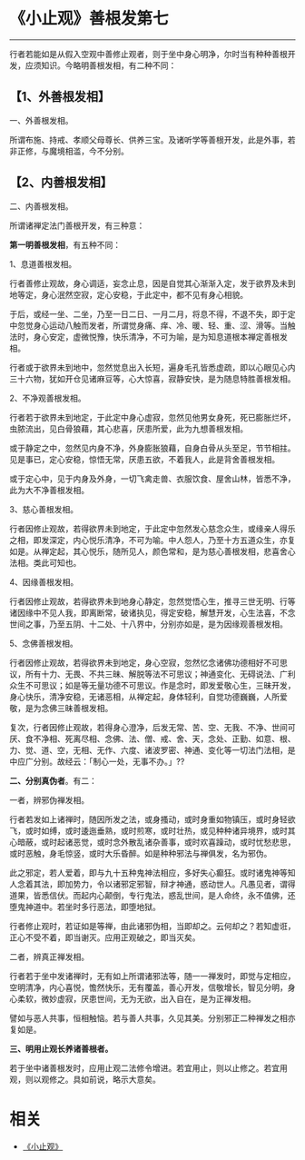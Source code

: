 
# 《小止观》善根发第七

------

行者若能如是从假入空观中善修止观者，则于坐中身心明净，尔时当有种种善根开发，应须知识。今略明善根发相，有二种不同：

## 【1、外善根发相】

一、外善根发相。

所谓布施、持戒、孝顺父母尊长、供养三宝。及诸听学等善根开发，此是外事，若非正修，与魔境相滥，今不分别。

## 【2、内善根发相】

二、内善根发相。

所谓诸禅定法门善根开发，有三种意：

**第一明善根发相**，有五种不同：

1、息道善根发相。

行者善修止观故，身心调适，妄念止息，因是自觉其心渐渐入定，发于欲界及未到地等定，身心泯然空寂，定心安稳，于此定中，都不见有身心相貌。

于后，或经一坐、二坐，乃至一日二日、一月二月，将息不得，不退不失，即于定中忽觉身心运动八触而发者，所谓觉身痛、痒、冷、暖、轻、重、涩、滑等。当触法时，身心安定，虚微悦豫，快乐清净，不可为喻，是为知息道根本禅定善根发相。

行者或于欲界未到地中，忽然觉息出入长短，遍身毛孔皆悉虚疏，即以心眼见心内三十六物，犹如开仓见诸麻豆等，心大惊喜，寂静安快，是为随息特胜善根发相。

2、不净观善根发相。

行者若于欲界未到地定，于此定中身心虚寂，忽然见他男女身死，死已膨胀烂坏，虫脓流出，见白骨狼藉，其心悲喜，厌患所爱，此为九想善根发相。

或于静定之中，忽然见内身不净，外身膨胀狼藉，自身白骨从头至足，节节相拄。见是事已，定心安稳，惊悟无常，厌患五欲，不着我人，此是背舍善根发相。

或于定心中，见于内身及外身，一切飞禽走兽、衣服饮食、屋舍山林，皆悉不净，此为大不净善根发相。

3、慈心善根发相。

行者因修止观故，若得欲界未到地定，于此定中忽然发心慈念众生，或缘亲人得乐之相，即发深定，内心悦乐清净，不可为喻。中人怨人，乃至十方五道众生，亦复如是。从禅定起，其心悦乐，随所见人，颜色常和，是为慈心善根发相，悲喜舍心法相。类此可知也。

4、因缘善根发相。

行者因修止观故，若得欲界未到地身心静定，忽然觉悟心生，推寻三世无明、行等诸因缘中不见人我，即离断常，破诸执见，得定安稳，解慧开发，心生法喜，不念世间之事，乃至五阴、十二处、十八界中，分别亦如是，是为因缘观善根发相。

5、念佛善根发相。

行者因修止观故，若得欲界未到地定，身心空寂，忽然忆念诸佛功德相好不可思议，所有十力、无畏、不共三昧、解脱等法不可思议；神通变化、无碍说法、广利众生不可思议；如是等无量功德不可思议。作是念时，即发爱敬心生，三昧开发，身心快乐，清净安稳，无诸恶相，从禅定起，身体轻利，自觉功德巍巍，人所爱敬，是为念佛三昧善根发相。

复次，行者因修止观故，若得身心澄净，后发无常、苦、空、无我、不净、世间可厌、食不净相、死离尽相、念佛、法、僧、戒、舍、天，念处、正勤、如意、根、力、觉、道、空，无相、无作、六度、诸波罗密、神通、变化等一切法门法相，是中应广分别。故经云：「制心一处，无事不办。」??

**二、分别真伪者**。有二：

一者，辨邪伪禅发相。

行者若发如上诸禅时，随因所发之法，或身搔动，或时身重如物镇压，或时身轻欲飞，或时如缚，或时逶迤垂熟，或时煎寒，或时壮热，或见种种诸异境界，或时其心暗蔽，或时起诸恶觉，或时念外散乱诸杂善事，或时欢喜躁动，或时忧愁悲思，或时恶触，身毛惊竖，或时大乐昏醉。如是种种邪法与禅俱发，名为邪伪。

此之邪定，若人爱着，即与九十五种鬼神法相应，多好失心癫狂。或时诸鬼神等知人念着其法，即加势力，令以诸邪定邪智，辩才神通，惑动世人。凡愚见者，谓得道果，皆悉信伏。而起内心颠倒，专行鬼法，惑乱世间，是人命终，永不值佛，还堕鬼神道中。若坐时多行恶法，即堕地狱。

行者修止观时，若证如是等禅，由此诸邪伪相，当即却之。云何却之？若知虚诳，正心不受不着，即当谢灭。应用正观破之，即当灭矣。

二者，辨真正禅发相。

行者若于坐中发诸禅时，无有如上所谓诸邪法等，随一一禅发时，即觉与定相应，空明清净，内心喜悦，憺然快乐，无有覆盖，善心开发，信敬增长，智见分明，身心柔软，微妙虚寂，厌患世间，无为无欲，出入自在，是为正禅发相。

譬如与恶人共事，恒相触恼。若与善人共事，久见其美。分别邪正二种禅发之相亦复如是。

**三、明用止观长养诸善根者。**

若于坐中诸善根发时，应用止观二法修令增进。若宜用止，则以止修之。若宜用观，则以观修之。具如前说，略示大意矣。

# 相关

- [《小止观》](http://www.quanxue.cn/CT_FoJia/XiaoZhiGIndex.html)
